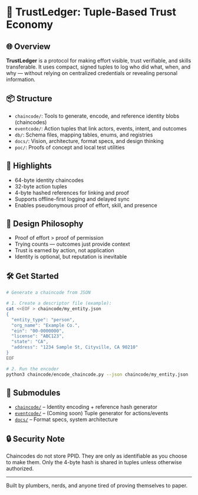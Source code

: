 # 🧾 TrustLedger: Tuple-Based Trust Economy

## 🌐 Overview
**TrustLedger** is a protocol for making effort visible, trust verifiable, and skills transferable. It uses compact, signed tuples to log who did what, when, and why — without relying on centralized credentials or revealing personal information.

## 📦 Structure

- `chaincode/`: Tools to generate, encode, and reference identity blobs (chaincodes)
- `eventcode/`: Action tuples that link actors, events, intent, and outcomes
- `db/`: Schema files, mapping tables, enums, and registries
- `docs/`: Vision, architecture, format specs, and design thinking
- `poc/`: Proofs of concept and local test utilities

## 📌 Highlights

- 64-byte identity chaincodes
- 32-byte action tuples
- 4-byte hashed references for linking and proof
- Supports offline-first logging and delayed sync
- Enables pseudonymous proof of effort, skill, and presence

## 🧠 Design Philosophy

- Proof of effort > proof of permission
- Trying counts — outcomes just provide context
- Trust is earned by action, not application
- Identity is optional, but reputation is inevitable

## 🛠️ Get Started

```bash
# Generate a chaincode from JSON

# 1. Create a descriptor file (example):
cat <<EOF > chaincode/my_entity.json
{
  "entity_type": "person",
  "org_name": "Example Co.",
  "ein": "00-0000000",
  "license": "ABC123",
  "state": "CA",
  "address": "1234 Sample St, Cityville, CA 90210"
}
EOF

# 2. Run the encoder
python3 chaincode/encode_chaincode.py --json chaincode/my_entity.json

```
## 🧩 Submodules

- [`chaincode/`](./chaincode) – Identity encoding + reference hash generator
- [`eventcode/`](./eventcode) – (Coming soon) Tuple generator for actions/events
- [`docs/`](./docs) – Format specs, system architecture


## 🔒 Security Note

Chaincodes do not store PPID. They are only as identifiable as you choose to make them. Only the 4-byte hash is shared in tuples unless otherwise authorized.

---

Built by plumbers, nerds, and anyone tired of proving themselves to paper.
